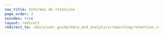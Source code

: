 ```yaml
---
nav_title: Informes de retención
page_order: 3
noindex: true
layout: redirect
redirect_to: /docs/user_guide/data_and_analytics/reporting/retention_reports/
---
```


